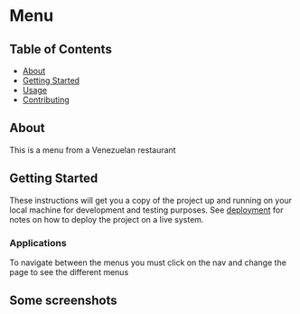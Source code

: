 # Menu

## Table of Contents

- [About](#about)
- [Getting Started](#getting_started)
- [Usage](#usage)
- [Contributing](../CONTRIBUTING.md)

## About <a name = "about"></a>

This is a menu from a Venezuelan restaurant 

## Getting Started <a name = "getting_started"></a>

These instructions will get you a copy of the project up and running on your local machine for development and testing purposes. See [deployment](#deployment) for notes on how to deploy the project on a live system.



### Applications


To navigate between the menus you must click on the nav and change the page to see the different menus


## Some screenshots 
<img src="img/screenshot.png" alt="">
<img src="img/screenshot.png" alt="">
<img src="img/screenshot.png" alt="">


